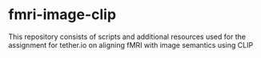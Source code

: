 # fmri-image-clip
This repository consists of scripts and additional resources used for the assignment for tether.io on aligning fMRI with image semantics using CLIP
